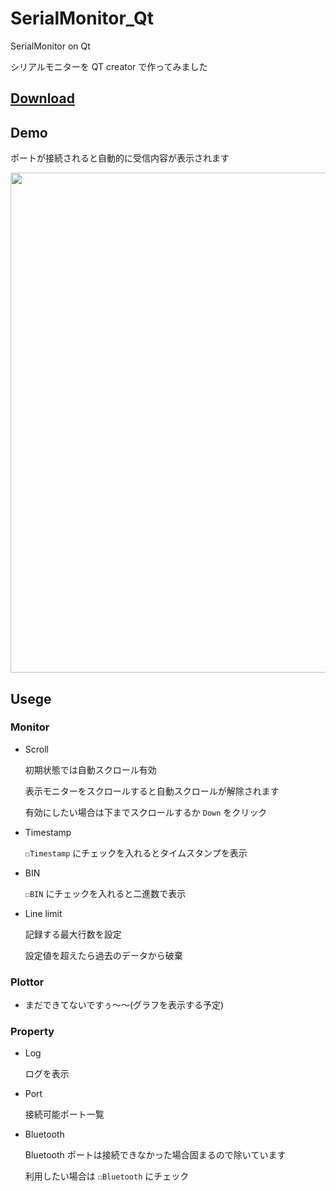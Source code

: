 # SerialMonitor_Qt

SerialMonitor on Qt

シリアルモニターを QT creator で作ってみました

<h2><a href="https://github.com/CaseyNelson314/SerialMonitor_Qt/releases/download/qt/SerialMonitorQt.zip">Download</a></h2>

## Demo

ポートが接続されると自動的に受信内容が表示されます

<img width=800 src="https://user-images.githubusercontent.com/91818705/171824071-a2f0f551-368a-47d0-868d-9301782ce182.png">

## Usege

### Monitor

  - Scroll
  
    初期状態では自動スクロール有効
  
    表示モニターをスクロールすると自動スクロールが解除されます
  
    有効にしたい場合は下までスクロールするか `Down` をクリック
  
  - Timestamp

    `☐Timestamp` にチェックを入れるとタイムスタンプを表示
  
  - BIN

    `☐BIN` にチェックを入れると二進数で表示
    
  - Line limit

    記録する最大行数を設定
    
    設定値を超えたら過去のデータから破棄

### Plottor
  
  - まだできてないですぅ～～(グラフを表示する予定)
  

### Property

  - Log

    ログを表示
    
  - Port

    接続可能ポート一覧
    
  - Bluetooth

    Bluetooth ポートは接続できなかった場合固まるので除いています

    利用したい場合は `☐Bluetooth` にチェック
